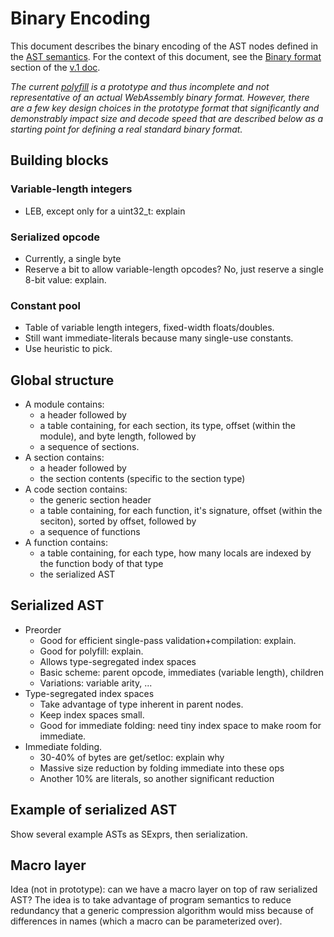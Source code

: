 # Binary Encoding

This document describes the binary encoding of the AST nodes defined in the [AST semantics](AstSemantics.md). 
For the context of this document, see the [Binary format](V1.md#binary-format) section of the [v.1 doc](V1.md).

*The current [polyfill](https://github.com/WebAssembly/polyfill) is a prototype and thus incomplete and not 
representative of an actual WebAssembly binary format. However, there are a few key design choices in the 
prototype format that significantly and demonstrably impact size and decode speed that are described below 
as a starting point for defining a real standard binary format.*

## Building blocks

### Variable-length integers

* LEB, except only for a uint32_t: explain

### Serialized opcode

* Currently, a single byte
* Reserve a bit to allow variable-length opcodes?  No, just reserve a single 8-bit value: explain.

### Constant pool

* Table of variable length integers, fixed-width floats/doubles.
* Still want immediate-literals because many single-use constants.
* Use heuristic to pick.

## Global structure

* A module contains:
  * a header followed by
  * a table containing, for each section, its type, offset (within the module), and byte length, followed by
  * a sequence of sections.
* A section contains:
  * a header followed by
  * the section contents (specific to the section type)
* A code section contains:
  * the generic section header
  * a table containing, for each function, it's signature, offset (within the seciton), sorted by offset, followed by
  * a sequence of functions
* A function contains:
  * a table containing, for each type, how many locals are indexed by the function body of that type
  * the serialized AST

## Serialized AST

* Preorder
  * Good for efficient single-pass validation+compilation: explain.
  * Good for polyfill: explain.
  * Allows type-segregated index spaces
  * Basic scheme: parent opcode, immediates (variable length), children
  * Variations: variable arity, ...
* Type-segregated index spaces
  * Take advantage of type inherent in parent nodes.
  * Keep index spaces small.
  * Good for immediate folding: need tiny index space to make room for immediate.
* Immediate folding.
  * 30-40% of bytes are get/setloc: explain why
  * Massive size reduction by folding immediate into these ops
  * Another 10% are literals, so another significant reduction

## Example of serialized AST

Show several example ASTs as SExprs, then serialization.

## Macro layer

Idea (not in prototype): can we have a macro layer on top of raw serialized AST?
The idea is to take advantage of program semantics to reduce redundancy that a
generic compression algorithm would miss because of differences in names (which a macro
can be parameterized over).
